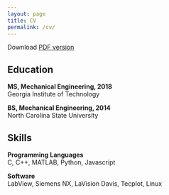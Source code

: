 ```yaml
---
layout: page
title: CV
permalink: /cv/
---
```


Download [PDF version](../cv_pdf)

## Education

**MS, Mechanical Engineering, 2018**  <br>
Georgia Institute of Technology

**BS, Mechanical Engineering, 2014**  <br>
North Carolina State University

## Skills
**Programming Languages** <br>
C, C++, MATLAB, Python, Javascript

**Software** <br>
LabView, Siemens NX, LaVision Davis, Tecplot, Linux
